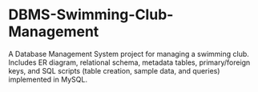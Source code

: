 # DBMS-Swimming-Club-Management
A Database Management System project for managing a swimming club. Includes ER diagram, relational schema, metadata tables, primary/foreign keys, and SQL scripts (table creation, sample data, and queries) implemented in MySQL.
